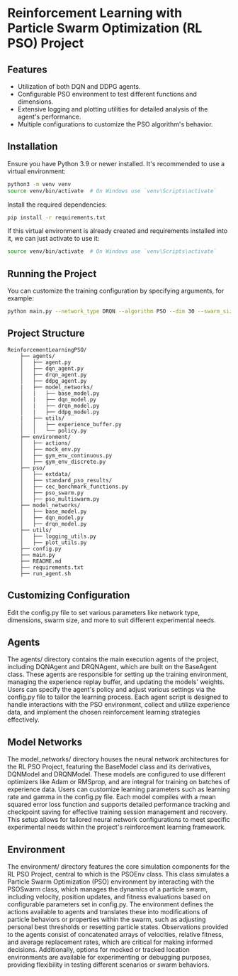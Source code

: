 # Reinforcement Learning with Particle Swarm Optimization (RL PSO) Project

## Features

- Utilization of both DQN and DDPG agents.
- Configurable PSO environment to test different functions and dimensions.
- Extensive logging and plotting utilities for detailed analysis of the agent's performance. 
- Multiple configurations to customize the PSO algorithm's behavior.

## Installation

Ensure you have Python 3.9 or newer installed. It's recommended to use a virtual environment:

```bash
python3 -m venv venv
source venv/bin/activate  # On Windows use `venv\Scripts\activate`
```

Install the required dependencies:

```bash 
pip install -r requirements.txt
```

If this virtual environment is already created and requirements installed into it, we can just activate to use it:

```bash
source venv/bin/activate  # On Windows use `venv\Scripts\activate`
```

## Running the Project

You can customize the training configuration by specifying arguments, for example:
    
```bash
python main.py --network_type DRQN --algorithm PSO --dim 30 --swarm_size 50 --func_num 6
```



## Project Structure
    ReinforcementLearningPSO/
        ├── agents/
        │   ├── agent.py
        │   ├── dqn_agent.py
        │   ├── drqn_agent.py
        │   ├── ddpg_agent.py
        |   ├── model_networks/
        │   |   ├── base_model.py
        │   |   ├── dqn_model.py
        │   |   ├── drqn_model.py
        │   |   ├── ddpg_model.py
        |   ├── utils/
        │   │   ├── experience_buffer.py
        │   │   └── policy.py
        ├── environment/
        │   ├── actions/
        │   ├── mock_env.py
        │   ├── gym_env_continuous.py 
        │   ├── gym_env_discrete.py
        ├── pso/
        │   ├── extdata/
        │   ├── standard_pso_results/
        │   ├── cec_benchmark_functions.py
        │   ├── pso_swarm.py
        │   ├── pso_multiswarm.py
        ├── model_networks/
        │   ├── base_model.py
        │   ├── dqn_model.py
        │   ├── drqn_model.py
        ├── utils/
        │   ├── logging_utils.py
        │   ├── plot_utils.py
        ├── config.py
        ├── main.py
        ├── README.md
        ├── requirements.txt
        ├── run_agent.sh

## Customizing Configuration
Edit the config.py file to set various parameters like network type, dimensions, swarm size, and more to suit different experimental needs.

## Agents
The agents/ directory contains the main execution agents of the project, including DQNAgent and DRQNAgent, which are built on the BaseAgent class. These agents are responsible for setting up the training environment, managing the experience replay buffer, and updating the models' weights. Users can specify the agent's policy and adjust various settings via the config.py file to tailor the learning process. Each agent script is designed to handle interactions with the PSO environment, collect and utilize experience data, and implement the chosen reinforcement learning strategies effectively.

## Model Networks
The model_networks/ directory houses the neural network architectures for the RL PSO Project, featuring the BaseModel class and its derivatives, DQNModel and DRQNModel. These models are configured to use different optimizers like Adam or RMSprop, and are integral for training on batches of experience data. Users can customize learning parameters such as learning rate and gamma in the config.py file. Each model compiles with a mean squared error loss function and supports detailed performance tracking and checkpoint saving for effective training session management and recovery. This setup allows for tailored neural network configurations to meet specific experimental needs within the project's reinforcement learning framework.

## Environment
The environment/ directory features the core simulation components for the RL PSO Project, central to which is the PSOEnv class. This class simulates a Particle Swarm Optimization (PSO) environment by interacting with the PSOSwarm class, which manages the dynamics of a particle swarm, including velocity, position updates, and fitness evaluations based on configurable parameters set in config.py. The environment defines the actions available to agents and translates these into modifications of particle behaviors or properties within the swarm, such as adjusting personal best thresholds or resetting particle states. Observations provided to the agents consist of concatenated arrays of velocities, relative fitness, and average replacement rates, which are critical for making informed decisions. Additionally, options for mocked or tracked location environments are available for experimenting or debugging purposes, providing flexibility in testing different scenarios or swarm behaviors.
